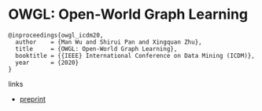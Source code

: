 # OWGL: Open-World Graph Learning

```
@inproceedings{owgl_icdm20,
  author    = {Man Wu and Shirui Pan and Xingquan Zhu},
  title     = {OWGL: Open-World Graph Learning},
  booktitle = {{IEEE} International Conference on Data Mining (ICDM)},
  year      = {2020}
}
```

links
- [preprint](https://shiruipan.github.io/publication/icdm-20-wu/icdm-20-wu.pdf)
